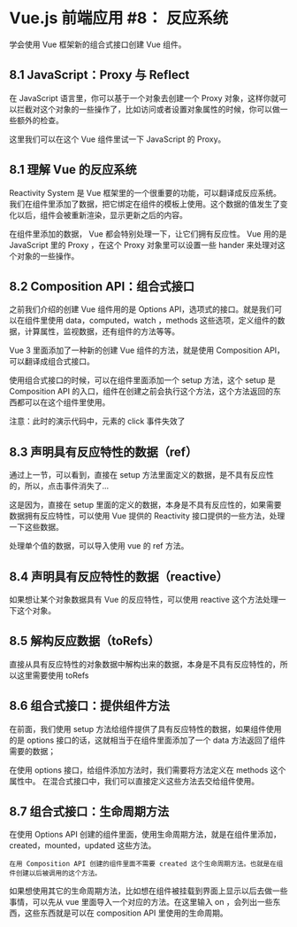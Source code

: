 # Vue.js 前端应用 #8： 反应系统

学会使用 Vue 框架新的组合式接口创建 Vue 组件。

## 8.1 JavaScript：Proxy 与 Reflect

在 JavaScript 语言里，你可以基于一个对象去创建一个 Proxy 对象，这样你就可以拦截对这个对象的一些操作了，比如访问或者设置对象属性的时候，你可以做一些额外的检查。

这里我们可以在这个 Vue 组件里试一下 JavaScript 的 Proxy。

## 8.1 理解 Vue 的反应系统

Reactivity System 是 Vue 框架里的一个很重要的功能，可以翻译成反应系统。我们在组件里添加了数据，把它绑定在组件的模板上使用。这个数据的值发生了变化以后，组件会被重新渲染，显示更新之后的内容。

在组件里添加的数据， Vue 都会特别处理一下，让它们拥有反应性。 Vue 用的是 JavaScript 里的 Proxy ，在这个 Proxy 对象里可以设置一些 hander 来处理对这个对象的一些操作。

## 8.2 Composition API：组合式接口

之前我们介绍的创建 Vue 组件用的是 Options API，选项式的接口。就是我们可以在组件里使用 data，computed，watch ，methods 这些选项，定义组件的数据，计算属性，监视数据，还有组件的方法等等。

Vue 3 里面添加了一种新的创建 Vue 组件的方法，就是使用 Composition API，可以翻译成组合式接口。

使用组合式接口的时候，可以在组件里面添加一个 setup 方法，这个 setup 是 Composition API 的入口，组件在创建之前会执行这个方法，这个方法返回的东西都可以在这个组件里使用。

注意：此时的演示代码中，元素的 click 事件失效了

## 8.3 声明具有反应特性的数据（ref）

通过上一节，可以看到，直接在 setup 方法里面定义的数据，是不具有反应性的，所以，点击事件消失了...

这是因为，直接在 setup 里面的定义的数据，本身是不具有反应性的，如果需要数据拥有反应特性，可以使用 Vue 提供的 Reactivity 接口提供的一些方法，处理一下这些数据。

处理单个值的数据，可以导入使用 vue 的 ref 方法。

## 8.4 声明具有反应特性的数据（reactive）

如果想让某个对象数据具有 Vue 的反应特性，可以使用 reactive 这个方法处理一下这个对象。

## 8.5 解构反应数据（toRefs）

直接从具有反应特性的对象数据中解构出来的数据，本身是不具有反应特性的，所以这里需要使用 toRefs

## 8.6 组合式接口：提供组件方法

在前面，我们使用 setup 方法给组件提供了具有反应特性的数据，如果组件使用的是 options 接口的话，这就相当于在组件里面添加了一个 data 方法返回了组件需要的数据；

在使用 options 接口，给组件添加方法时，我们需要将方法定义在 methods 这个属性中。
在混合式接口中，我们可以直接定义这些方法去交给组件使用。

## 8.7 组合式接口：生命周期方法

在使用 Options API 创建的组件里面，使用生命周期方法，就是在组件里添加，created，mounted，updated 这些方法。

`在用 Composition API 创建的组件里面不需要 created 这个生命周期方法。也就是在组件创建以后被调用的这个方法。`

如果想使用其它的生命周期方法，比如想在组件被挂载到界面上显示以后去做一些事情，可以先从 vue 里面导入一个对应的方法。在这里输入 on ，会列出一些东西，这些东西就是可以在 composition API 里使用的生命周期。
